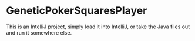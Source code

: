 # GeneticPokerSquaresPlayer

This is an IntelliJ project, simply load it into IntelliJ, or take the Java files out and run it somewhere else.
